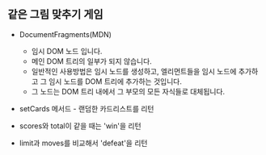 ## 같은 그림 맞추기 게임

- DocumentFragments(MDN)
  - 임시 DOM 노드 입니다.
  - 메인 DOM 트리의 일부가 되지 않습니다.
  - 일반적인 사용방법은 임시 노드를 생성하고, 엘리먼트들을 임시 노드에 추가하고 그 임시 노드를 DOM 트리에 추가하는 것입니다.
  - 그 노드는 DOM 트리 내에서 그 부모의 모든 자식들로 대체됩니다.

- setCards 메서드 - 랜덤한 카드리스트를 리턴
- scores와 total이 같을 때는 'win'을 리턴
- limit과 moves를 비교해서 'defeat'을 리턴
